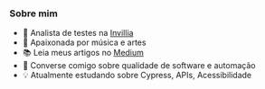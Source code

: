 ### Sobre mim 

<!--
**CarolCiola/carolciola** is a ✨ _special_ ✨ repository because its `README.md` (this file) appears on your GitHub profile.
https://github.com/hideraldus13/github-emoji
-->

* :rocket: Analista de testes na <a href="https://invillia.com/global-growth-framework/">Invillia</a>
* :musical_note: Apaixonada por música e artes
* :books: Leia meus artigos no <a href="https://medium.com/@carol.ciola">Medium</a>
* :speech_balloon: Converse comigo sobre qualidade de software e automação
* :bulb: Atualmente estudando sobre Cypress, APIs, Acessibilidade
